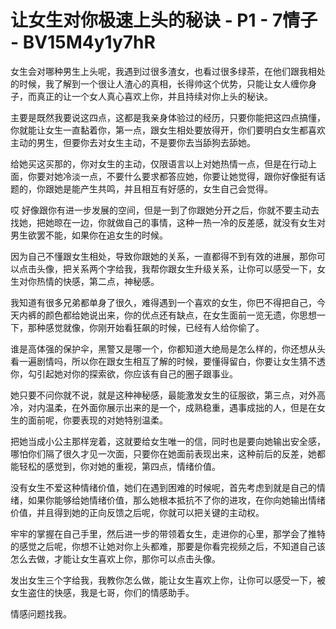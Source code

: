 # 让女生对你极速上头的秘诀 - P1 - 7情子 - BV15M4y1y7hR

女生会对哪种男生上头呢，我遇到过很多渣女，也看过很多绿茶，在他们跟我相处的时候，我了解到一个很让人渣心的真相，长得帅这个优势，只能让女人缠你身子，而真正的让一个女人真心喜欢上你，并且持续对你上头的秘诀。

主要是既然我要说这四点，这都是我亲身体验过的经历，只要你能把这四点搞懂，你就能让女生一直黏着你，第一点，跟女生相处要放得开，你们要明白女生都喜欢主动的男生，但要你去对女生主动，不是要你去当舔狗去舔她。

给她买这买那的，你对女生的主动，仅限语言以上对她热情一点，但是在行动上面，你要对她冷淡一点，不要什么要求都答应她，你要让她觉得，跟你好像挺有话题的，你跟她是能产生共鸣，并且相互有好感的，女生自己会觉得。

哎 好像跟你有进一步发展的空间，但是一到了你跟她分开之后，你就不要主动去找她，把她晾在一边，你就做自己的事情，这种一热一冷的反差感，就没有女生对男生欲罢不能，如果你在追女生的时候。

因为自己不懂跟女生相处，导致你跟她的关系，一直都得不到有效的进展，那你可以点击头像，把关系两个字给我，我帮你跟女生升级关系，让你可以感受一下，女生对你热情的快感，第二点，神秘感。

我知道有很多兄弟都单身了很久，难得遇到一个喜欢的女生，你巴不得把自己，今天内裤的颜色都给她说出来，你的优点还有缺点，在女生面前一览无遗，你思想一下，那种感觉就像，你刚开始看狂飙的时候，已经有人给你偷了。

谁是高体强的保护伞，黑警又是哪一个，你都知道大绝局是怎么样的，你还想从头看一遍剧情吗，所以你在跟女生相互了解的时候，要懂得留白，你要让女生猜不透你，勾引起她对你的探索欲，你应该有自己的圈子跟事业。

她只要不问你就不说，就是这种神秘感，最能激发女生的征服欲，第三点，对外高冷，对内温柔，在外面你展示出来的是一个，成熟稳重，遇事成拙的人，但是在女生的面前呢，你要表现的对她特别温柔。

把她当成小公主那样宠着，这就要给女生唯一的信，同时也是要向她输出安全感，哪怕你们隔了很久才见一次面，只要你在她面前表现出来，这种前后的反差，她都能轻松的感觉到，你对她的重视，第四点，情绪价值。

没有女生不爱这种情绪价值，她们在遇到困难的时候呢，首先考虑到就是自己的情绪，如果你能够给她情绪价值，那么她根本抵抗不了你的进攻，在你向她输出情绪价值，并且得到她的正向反馈之后呢，你就可以把关键的主动权。

牢牢的掌握在自己手里，然后进一步的带领着女生，走进你的心里，那学会了推特的感觉之后呢，你想不让她对你上头都难，那要是你看完视频之后，不知道自己该怎么去做，才能让女生喜欢上你，那你可以点击头像。

发出女生三个字给我，我教你怎么做，能让女生喜欢上你，让你可以感受一下，被女生盗住的快感，我是七哥，你们的情感助手。

情感问题找我。